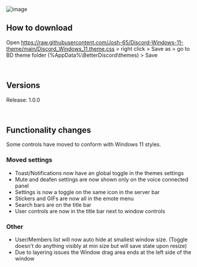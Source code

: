 ![image](https://github.com/Josh-65/Discord-Windows-11-theme/blob/main/preview.jpg?raw=true)

## How to download
Open https://raw.githubusercontent.com/Josh-65/Discord-Windows-11-theme/main/Discord_Windows_11.theme.css > right click > Save as > go to BD theme folder (%AppData%\BetterDiscord\themes) > Save

<br>

## Versions
Release: 1.0.0

<br>

## Functionality changes
Some controls have moved to conform with Windows 11 styles.


### Moved settings
- Toast/Notifications now have an global toggle in the themes settings
- Mute and deafen settings are now shown only on the voice connected panel
- Settings is now a toggle on the same icon in the server bar
- Stickers and GIFs are now all in the emote menu
- Search bars are on the title bar
- User controls are now in the title bar next to window controls


### Other
- User/Members list will now auto hide at smallest window size. (Toggle doesn't do anything visibly at min size but will save state upon resize)
- Due to layering issues the Window drag area ends at the left side of the window

